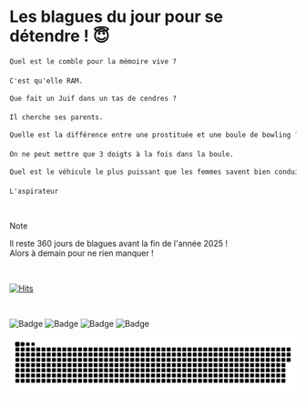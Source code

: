 
<h1>Les blagues du jour pour se détendre ! 😇</h1>

```diff
Quel est le comble pour la mémoire vive ?

C'est qu'elle RAM.
```

```diff
Que fait un Juif dans un tas de cendres ?

Il cherche ses parents.
```

```diff
Quelle est la différence entre une prostituée et une boule de bowling ?

On ne peut mettre que 3 doigts à la fois dans la boule.
```

```diff
Quel est le véhicule le plus puissant que les femmes savent bien conduire ?

L'aspirateur
```

<br/>

> [!NOTE]
> Il reste 360 jours de blagues avant la fin de l'année 2025 ! <br/>
> Alors à demain pour ne rien manquer !

<br/>


[![Hits](https://hits.seeyoufarm.com/api/count/incr/badge.svg?url=https%3A%2F%2Fgithub.com%2FClems02%2Fhit-counter&count_bg=%23003E80&title_bg=%235C9FE1&icon=powershell.svg&icon_color=%23FFFFFF&title=Visite&edge_flat=false)](https://hits.seeyoufarm.com)


<br/>


![Badge](https://img.shields.io/badge/Last%20updated%20on-white?style=for-the-badge&logo=clockify)   ![Badge](https://img.shields.io/badge/06/01-white?style=for-the-badge) ![Badge](https://img.shields.io/badge/at-white?style=for-the-badge) ![Badge](https://img.shields.io/badge/03:04-white?style=for-the-badge)


<p align="center">
 <img width="1000" src="assets/github-snake.svg" alt="snake"/>
</p>
